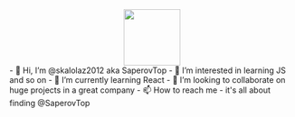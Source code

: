 <div id="header" align="center">
  <img src="https://media.giphy.com/media/qgQUggAC3Pfv687qPC/giphy.gif" width="100"/>
</div>
- 👋 Hi, I’m @skalolaz2012 aka SaperovTop
- 👀 I’m interested in learning JS and so on
- 🌱 I’m currently learning React
- 💞️ I’m looking to collaborate on huge projects in a great company
- 📫 How to reach me - it's all about finding @SaperovTop

<!---
skalolaz2012/skalolaz2012 is a ✨ special ✨ repository because its `README.md` (this file) appears on your GitHub profile.
You can click the Preview link to take a look at your changes.
--->
